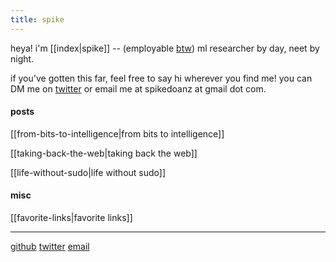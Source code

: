 ```yaml
---
title: spike
---
```



heya! i'm [[index|spike]] -- (employable [btw](reeesume)) ml researcher by day, neet by night.

if you've gotten this far, feel free to say hi wherever you find me! you can DM me on [twitter](https://twitter.com/spikedoanz) or email me at spikedoanz at gmail dot com. 



#### posts 

[[from-bits-to-intelligence|from bits to intelligence]]

[[taking-back-the-web|taking back the web]]

[[life-without-sudo|life without sudo]]

#### misc

[[favorite-links|favorite links]]

---
[github](https://github.com/spikedoanz)
[twitter](https://twitter.com/spikedoanz)
[email](mailto:spikedoanz@gmail.com)
